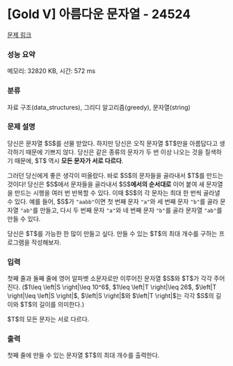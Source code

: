 # [Gold V] 아름다운 문자열 - 24524 

[문제 링크](https://www.acmicpc.net/problem/24524) 

### 성능 요약

메모리: 32820 KB, 시간: 572 ms

### 분류

자료 구조(data_structures), 그리디 알고리즘(greedy), 문자열(string)

### 문제 설명

<p>당신은 문자열 $S$를 선물 받았다. 하지만 당신은 오직 문자열 $T$만을 아름답다고 생각하기 때문에 기쁘지 않다. 당신은 같은 종류의 문자가 두 번 이상 나오는 것을 질색하기 때문에, $T$ 역시 <strong>모든 문자가 서로 다르다</strong>.</p>

<p>그러던 당신에게 좋은 생각이 떠올랐다. 바로 $S$의 문자들을 골라내서 $T$를 만드는 것이다! 당신은 $S$에서 문자들을 골라내서 $S$<strong>에서의 순서대로</strong> 이어 붙여 새 문자열을 만드는 시행을 여러 번 반복할 수 있다. 이때 $S$의 각 문자는 최대 한 번씩 골라낼 수 있다. 예를 들어, $S$가 <code>"aabb"</code>이면 첫 번째 문자 <code>"a"</code>와 세 번째 문자 <code>"b"</code>를 골라 문자열 <code>"ab"</code>를 만들고, 다시 두 번째 문자 <code>"a"</code>와 네 번째 문자 <code>"b"</code>를 골라 문자열 <code>"ab"</code>를 만들 수 있다.</p>

<p>당신은 $T$를 가능한 한 많이 만들고 싶다. 만들 수 있는 $T$의 최대 개수를 구하는 프로그램을 작성해보자.</p>

### 입력 

 <p>첫째 줄과 둘째 줄에 영어 알파벳 소문자로만 이루어진 문자열 $S$와 $T$가 각각 주어진다. ($1\leq \left|S \right|\leq 10^6$, $1\leq \left|T \right|\leq 26$, $\left|T \right|\leq \left|S \right|$, $\left|S \right|$와 $\left|T \right|$는 각각 $S$의 길이와 $T$의 길이를 의미한다.)</p>

<p>$T$의 모든 문자는 서로 다르다.</p>

### 출력 

 <p>첫째 줄에 만들 수 있는 문자열 $T$의 최대 개수를 출력한다.</p>

